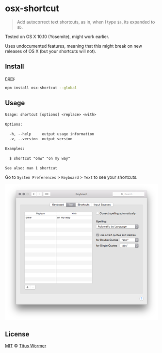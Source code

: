 # osx-shortcut

> Add autocorrect text shortcuts, as in, when I type `$a`, its
> expanded to `$b`.

Tested on OS X 10.10 (Yosemite), might work earlier.

Uses undocumented features, meaning that this might break on new releases
of OS X (but your shortcuts will not).

## Install

[npm](https://docs.npmjs.com/cli/install):

```bash
npm install osx-shortcut --global
```

## Usage

```text
Usage: shortcut [options] <replace> <with>

Options:

  -h, --help     output usage information
  -v, --version  output version

Examples:

  $ shortcut "omw" "on my way"

See also: man 1 shortcut
```

Go to `System Preferences` > `Keyboard` > `Text` to see your shortcuts.

![](./screenshot.png)

## License

[MIT](LICENSE) © [Titus Wormer](http://wooorm.com)
